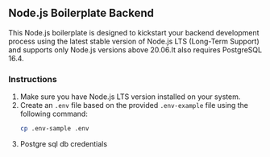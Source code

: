 ## Node.js Boilerplate Backend

This Node.js boilerplate is designed to kickstart your backend development process using the latest stable version of Node.js LTS (Long-Term Support) and supports only Node.js versions above 20.06.It also requires PostgreSQL 16.4.

### Instructions

1. Make sure you have Node.js LTS version installed on your system.
2. Create an `.env` file based on the provided `.env-example` file using the following command:
   ```bash
   cp .env-sample .env
   ```
3. Postgre sql db credentials